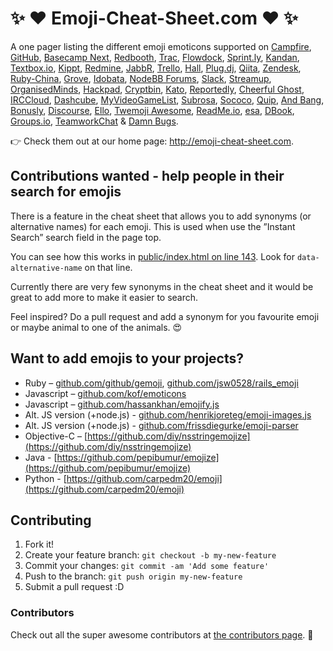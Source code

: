 # :sparkles: :heart: Emoji-Cheat-Sheet.com :heart: :sparkles:

A one pager listing the different emoji emoticons supported on
[Campfire](http://campfirenow.com/),
[GitHub](http://github.com/),
[Basecamp Next](http://37signals.com/basecampnext/),
[Redbooth](http://redbooth.com/),
[Trac](http://trac-hacks.org/wiki/TracEmojiPlugin),
[Flowdock](https://www.flowdock.com/),
[Sprint.ly](https://sprint.ly/),
[Kandan](http://kandanapp.com/),
[Textbox.io](http://textbox.io/),
[Kippt](http://kippt.com),
[Redmine](https://github.com/tmy/redmine_gemoji),
[JabbR](http://about.jabbr.net/),
[Trello](https://trello.com/),
[Hall](https://hall.com/),
[Plug.dj](http://plug.dj/),
[Qiita](http://qiita.com/),
[Zendesk](http://zendesk.com/),
[Ruby-China](http://ruby-china.org/),
[Grove](https://grove.io/),
[Idobata](https://idobata.io/),
[NodeBB Forums](https://nodebb.org),
[Slack](https://slack.com),
[Streamup](https://streamup.com/),
[OrganisedMinds](http://organisedminds.com),
[Hackpad](https://hackpad.com),
[Cryptbin](https://cryptbin.com/),
[Kato](https://kato.im),
[Reportedly](http://reportedly.co),
[Cheerful Ghost](http://cheerfulghost.com),
[IRCCloud](https://www.irccloud.com),
[Dashcube](https://dashcube.com),
[MyVideoGameList](http://myvideogamelist.com),
[Subrosa](https://subrosa.io),
[Sococo](https://www.sococo.com),
[Quip](https://quip.com),
[And Bang](https://andbang.com),
[Bonusly](https://bonus.ly),
[Discourse](https://discourse.org),
[Ello](https://ello.co),
[Twemoji Awesome](http://ellekasai.github.io/twemoji-awesome/),
[ReadMe.io](https://readme.io),
[esa](https://esa.io/),
[DBook](https://www.DBook.org),
[Groups.io](https://groups.io),
[TeamworkChat](http://www.teamwork.com/chat)
& [Damn Bugs](https://bugtrack.in).

:point_right: Check them out at our home page: http://emoji-cheat-sheet.com.

## Contributions wanted - help people in their search for emojis

There is a feature in the cheat sheet that allows you to add synonyms (or alternative names) for each emoji. This is used when use the ”Instant Search” search field in the page top. 

You can see how this works in [public/index.html on line 143](https://github.com/arvida/emoji-cheat-sheet.com/blob/master/public/index.html#L143). Look for `data-alternative-name` on that line.

Currently there are very few synonyms in the cheat sheet and it would be great to add more to make it easier to search. 

Feel inspired? Do a pull request and add a synonym for you favourite emoji or maybe animal to one of the animals. :heart_eyes:

## Want to add emojis to your projects?

* Ruby – [github.com/github/gemoji](https://github.com/github/gemoji), [github.com/jsw0528/rails_emoji](https://github.com/jsw0528/rails_emoji)
* Javascript – [github.com/kof/emoticons](https://github.com/kof/emoticons)
* Javascript – [github.com/hassankhan/emojify.js](https://github.com/hassankhan/emojify.js)
* Alt. JS version (+node.js) - [github.com/henrikjoreteg/emoji-images.js](https://github.com/HenrikJoreteg/emoji-images.js)
* Alt. JS version (+node.js) - [github.com/frissdiegurke/emoji-parser](https://github.com/frissdiegurke/emoji-parser)
* Objective-C – [https://github.com/diy/nsstringemojize](https://github.com/diy/nsstringemojize)
* Java - [https://github.com/pepibumur/emojize](https://github.com/pepibumur/emojize)
* Python - [https://github.com/carpedm20/emoji](https://github.com/carpedm20/emoji)

## Contributing

1. Fork it!
2. Create your feature branch: `git checkout -b my-new-feature`
3. Commit your changes: `git commit -am 'Add some feature'`
4. Push to the branch: `git push origin my-new-feature`
5. Submit a pull request :D

### Contributors

Check out all the super awesome contributors at [the contributors page](https://github.com/arvida/emoji-cheat-sheet.com/graphs/contributors). :sparkling_heart:
